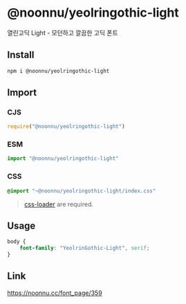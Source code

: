 # @noonnu/yeolringothic-light
열린고딕 Light - 모던하고 깔끔한 고딕 폰트

## Install
```sh
npm i @noonnu/yeolringothic-light
```
## Import
### CJS
```js
require("@noonnu/yeolringothic-light")
```
### ESM
```js
import "@noonnu/yeolringothic-light"
```
### CSS 
```css
@import "~@noonnu/yeolringothic-light/index.css"
```
> [css-loader](https://github.com/webpack-contrib/css-loader) are required.

## Usage
```css
body {
    font-family: "YeolrinGothic-Light", serif;
}
```

## Link
https://noonnu.cc/font_page/359